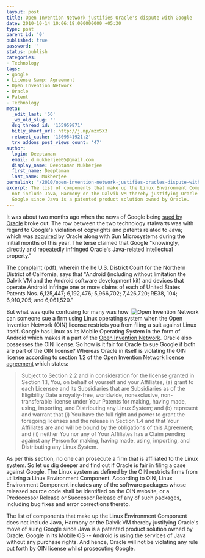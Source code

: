 ```yaml
---
layout: post
title: Open Invention Network justifies Oracle's dispute with Google
date: 2010-10-14 10:06:18.000000000 +05:30
type: post
parent_id: '0'
published: true
password: ''
status: publish
categories:
- Technology
tags:
- google
- License &amp; Agreement
- Open Invention Network
- Oracle
- Patent
- Technology
meta:
  _edit_last: '56'
  _wp_old_slug: ''
  dsq_thread_id: '155959871'
  bitly_short_url: http://j.mp/mzxSX3
  retweet_cache: '1309541921:2'
  trx_addons_post_views_count: '47'
author:
  login: Deeptaman
  email: d.mukherjee05@gmail.com
  display_name: Deeptaman Mukherjee
  first_name: Deeptaman
  last_name: Mukherjee
permalink: "/2010/open-invention-network-justifies-oracles-dispute-with-google/"
excerpt: The list of components that make up the Linux Environment Component does
  not include Java, Harmony or the Dalvik VM thereby justifying Oracle's move of suing
  Google since Java is a patented product solution owned by Oracle.
---
```

<p>It was about two months ago when the news of Google being <a href="http://news.cnet.com/8301-30684_3-20013546-265.html">sued by Oracle</a> broke out. The row between the two technology stalwarts was with regard to Google's violation of copyrights and patents related to Java; which was <a href="http://www.zdnet.com/blog/btl/oracle-buys-sun-now-owns-java-becomes-a-hardware-player/16598">acquired</a> by Oracle along with Sun Microsystems during the initial months of this year. The terse claimed that Google "knowingly, directly and repeatedly infringed Oracle's Java-related intellectual property." </p>
<p>The <a href="http://i.i.com.com/cnwk.1d/i/ne/pdfs/FINAL_Complaint.pdf">complaint</a> (pdf), wherein the he U.S. District Court for the Northern District of California, says that "Android (including without limitation the Dalvik VM and the Android software development kit) and devices that operate Android infringe one or more claims of each of United States Patents Nos. 6,125,447; 6,192,476; 5,966,702; 7,426,720; RE38, 104; 6,910,205; and 6,061,520."</p>
<p><!--more--></p>
<p><img src="/static/2010/10/oin.png" alt="Open Invention Network" style="float: right; border: 0 none;" /></p>
<p>But what was quite confusing for many was how can someone sue a firm using Linux operating system when the Open Invention Network (OIN) license restricts you from filing a suit against Linux itself. Google has Linux as its Mobile Operating System in the form of Android which makes it a part of the <a href="http://www.openinventionnetwork.com/index.php">Open Invention Network</a>. Oracle also possesses the OIN license. So how is it fair for Oracle to sue Google if both are part of the OIN license? Whereas Oracle in itself is violating the OIN license according to section 1.2 of the Open Invention Network <a href="http://www.openinventionnetwork.com/pat_license_agreement.php">license agreement</a> which states:</p>
<blockquote><p>Subject to Section 2.2 and in consideration for the license granted in Section 1.1, You, on behalf of yourself and your Affiliates, (a) grant to each Licensee and its Subsidiaries that are Subsidiaries as of the Eligibility Date a royalty-free, worldwide, nonexclusive, non-transferable license under Your Patents for making, having made, using, importing, and Distributing any Linux System; and (b) represent and warrant that (i) You have the full right and power to grant the foregoing licenses and the release in Section 1.4 and that Your Affiliates are and will be bound by the obligations of this Agreement; and (ii) neither You nor any of Your Affiliates has a Claim pending against any Person for making, having made, using, importing, and Distributing any Linux System.</p></blockquote>
<p>As per this section, no one can prosecute a firm that is affiliated to the Linux system. So let us dig deeper and find out if Oracle is fair in filing a case against Google. The Linux system as defined by the OIN restricts firms from utilizing a Linux Environment Component. According to OIN, Linux Environment Component includes any of the software packages whose released source code shall be identified on the OIN website, or a Predecessor Release or Successor Release of any of such packages, including bug fixes and error corrections thereto. </p>
<p>The list of components that make up the Linux Environment Component does not include Java, Harmony or the Dalvik VM thereby justifying Oracle's move of suing Google since Java is a patented product solution owned by Oracle. Google in its Mobile OS -- Android is using the services of Java without any purchase rights. And hence, Oracle will not be violating any rule put forth by OIN license whilst prosecuting Google. </p>
